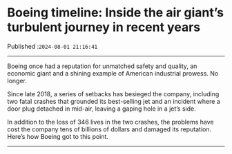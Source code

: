 # Boeing timeline: Inside the air giant’s turbulent journey in recent years

Published :`2024-08-01 21:16:41`

---

Boeing once had a reputation for unmatched safety and quality, an economic giant and a shining example of American industrial prowess. No longer.

Since late 2018, a series of setbacks has besieged the company, including two fatal crashes that grounded its best-selling jet and an incident where a door plug detached in mid-air, leaving a gaping hole in a jet’s side.

In addition to the loss of 346 lives in the two crashes, the problems have cost the company tens of billions of dollars and damaged its reputation. Here’s how Boeing got to this point.

---

